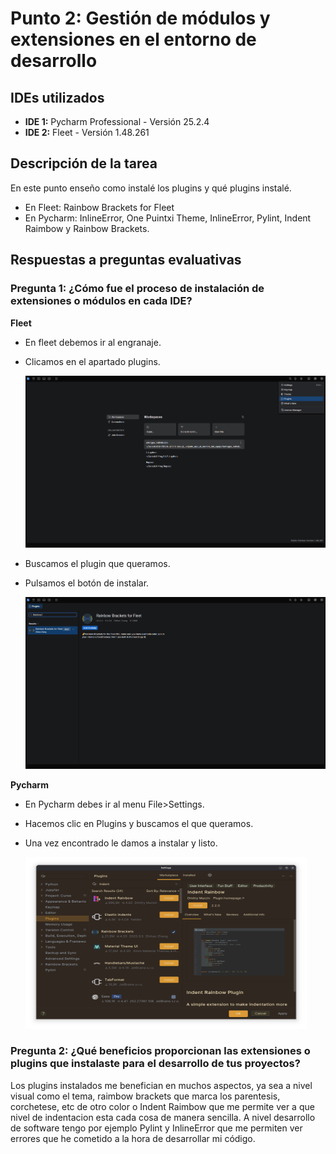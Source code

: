# Punto 2: Gestión de módulos y extensiones en el entorno de desarrollo

## IDEs utilizados
- **IDE 1:** Pycharm Professional - Versión 25.2.4
- **IDE 2:** Fleet - Versión 1.48.261

## Descripción de la tarea
En este punto enseño como instalé los plugins y qué plugins instalé.

- En Fleet: Rainbow Brackets for Fleet
- En Pycharm: InlineError, One Puintxi Theme, InlineError, Pylint, Indent Raimbow y Rainbow Brackets. 

## Respuestas a preguntas evaluativas

### Pregunta 1: ¿Cómo fue el proceso de instalación de extensiones o módulos en cada IDE?

**Fleet**
- En fleet debemos ir al engranaje.
- Clicamos en el apartado plugins.

    <img src="capturas/instalacion_Plugin.png"  width="500" height="275">
  
- Buscamos el plugin que queramos.
- Pulsamos el botón de instalar.

    <img src="capturas/Instalacion_plugin.png"  width="500" height="275">

**Pycharm**
- En Pycharm debes ir al menu File>Settings.
- Hacemos clic en Plugins y buscamos el que queramos.
- Una vez encontrado le damos a instalar y listo.

    <img src="capturas/Instalar_Plugin_Pycharm.png"  width="450" height="275">


### Pregunta 2: ¿Qué beneficios proporcionan las extensiones o plugins que instalaste para el desarrollo de tus proyectos?
Los plugins instalados me benefician en muchos aspectos, ya sea a nivel visual como el tema, raimbow brackets que marca los parentesis, corchetese, etc de otro color o Indent Raimbow que me permite ver a que nivel de indentacion esta cada cosa de manera sencilla. 
A nivel desarrollo de software tengo por ejemplo Pylint y InlineError que me permiten ver errores que he cometido a la hora de desarrollar mi código.
